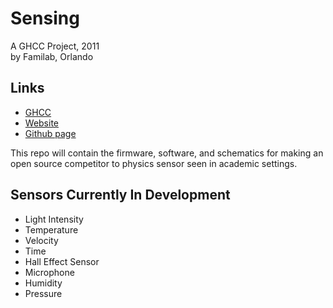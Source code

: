 Sensing
=======
A GHCC Project, 2011<br />
by Familab, Orlando<br />

Links
-----
 - <a href="http://www.element14.com/community/groups/the-great-global-hackerspace-challenge">GHCC</a>
 - <a href="http://www.sensingplatform.org/"> Website </a>
 - <a href="http://www.github.com/sirwolfgang/Sensing/">Github page</a>


This repo will contain the firmware, software, and schematics for making an open source competitor to physics sensor seen in academic settings.

Sensors Currently In Development
-------------------------
- Light Intensity
- Temperature
- Velocity
- Time
- Hall Effect Sensor
- Microphone
- Humidity
- Pressure